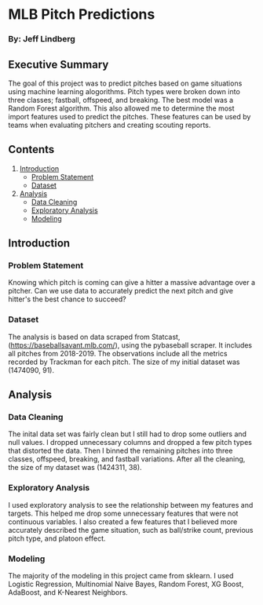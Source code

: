 # MLB Pitch Predictions

### By: Jeff Lindberg

## Executive Summary
The goal of this project was to predict pitches based on game situations using machine learning alogorithms. Pitch types were broken down into three classes; fastball, offspeed, and breaking. The best model was a Random Forest algorithm. This also allowed me to determine the most import features used to predict the pitches. These features can be used by teams when evaluating pitchers and creating scouting reports.

## Contents
1. [Introduction](#introduction)
    - [Problem Statement](#problem_statement)
    - [Dataset](#dataset)
2. [Analysis](#analysis)
    - [Data Cleaning](#data_cleaning)
    - [Exploratory Analysis](#exploratory_analysis)
    - [Modeling](#modeling)

## Introduction <a name="introduction"></a>

### Problem Statement <a name="problem_statement"></a>
Knowing which pitch is coming can give a hitter a massive advantage over a pitcher. Can we use data to accurately predict the next pitch and give hitter's the best chance to succeed?

### Dataset <a name="dataset"></a>
The analysis is based on data scraped from Statcast, (https://baseballsavant.mlb.com/), using the pybaseball scraper. It includes all pitches from 2018-2019. The observations include all the metrics recorded by Trackman for each pitch. The size of my initial dataset was (1474090, 91).

## Analysis <a name="analysis"></a>

### Data Cleaning <a name="data_cleaning"></a>
The inital data set was fairly clean but I still had to drop some outliers and null values. I dropped unnecessary columns and dropped a few pitch types that distorted the data. Then I binned the remaining pitches into three classes, offspeed, breaking, and fastball variations. After all the cleaning, the size of my dataset was (1424311, 38).

### Exploratory Analysis <a name="exploratory_analysis"></a>
I used exploratory analysis to see the relationship between my features and targets. This helped me drop some unnecessary features that were not continuous variables. I also created a few features that I believed more accurately described the game situation, such as ball/strike count, previous pitch type, and platoon effect. 

### Modeling <a name="modeling"></a>
The majority of the modeling in this project came from sklearn. I used Logistic Regression, Multinomial Naive Bayes, Random Forest, XG Boost, AdaBoost, and K-Nearest Neighbors.